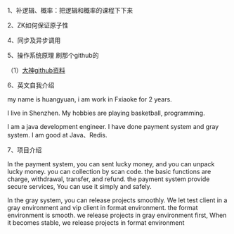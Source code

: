 1、补逻辑、概率：把逻辑和概率的课程下下来

2、ZK如何保证原子性

4、同步及异步调用

5、操作系统原理 刷那个github的

 （1）[大神github资料](https://github.com/CyC2018/CS-Notes)





6、英文自我介绍

my name is huangyuan, i am work in Fxiaoke for 2 years. 

I live in Shenzhen. My hobbies are playing basketball, programming.

I am a java development engineer. I have done payment system and gray system. I am good at Java、Redis.

7、项目介绍

In the payment system, you can sent lucky money, and you can unpack lucky money.  you can collection by scan code. the basic functions are charge, withdrawal, transfer, and refund. the payment system provide secure services, You can use it simply and safely.

In the gray system, you can release projects smoothly. We let test client in a gray environment and vip client in format environment. the format environment is smooth. we release projects in gray environment first, When it becomes stable, we release projects in format environment